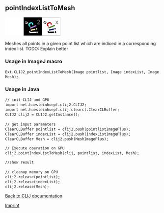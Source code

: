 ## pointIndexListToMesh
<img src="images/mini_empty_logo.png"/><img src="images/mini_clij2_logo.png"/><img src="images/mini_clijx_logo.png"/>

Meshes all points in a given point list which are indiced in a corresponding index list. TODO: Explain better

### Usage in ImageJ macro
```
Ext.CLIJ2_pointIndexListToMesh(Image pointlist, Image indexList, Image Mesh);
```


### Usage in Java
```
// init CLIJ and GPU
import net.haesleinhuepf.clij2.CLIJ2;
import net.haesleinhuepf.clij.clearcl.ClearCLBuffer;
CLIJ2 clij2 = CLIJ2.getInstance();

// get input parameters
ClearCLBuffer pointlist = clij2.push(pointlistImagePlus);
ClearCLBuffer indexList = clij2.push(indexListImagePlus);
ClearCLBuffer Mesh = clij2.push(MeshImagePlus);
```

```
// Execute operation on GPU
clij2.pointIndexListToMesh(clij, pointlist, indexList, Mesh);
```

```
//show result

// cleanup memory on GPU
clij2.release(pointlist);
clij2.release(indexList);
clij2.release(Mesh);
```


[Back to CLIJ documentation](https://clij.github.io/)

[Imprint](https://clij.github.io/imprint)
